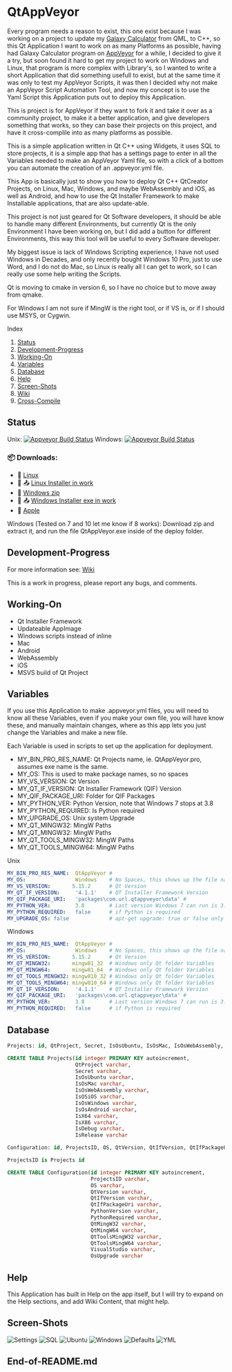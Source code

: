 # QtAppVeyor

Every program needs a reason to exist,
this one exist because I was working on a project to update my [Galaxy Calculator](https://github.com/Light-Wizzard/galaxy-calculator) from QML,
to C++, so this Qt Application I want to work on as many Platforms as possible,
having had Galaxy Calculator program on [AppVeyor](https://appveyor.com) for a while,
I decided to give it a try,
but soon found it hard to get my project to work on Windows and Linux,
that program is more complex with Library's,
so I wanted to write a short Application that did something usefull to exist,
but at the same time it was only to test my AppVeyor Scripts,
it was then I decided why not make an AppVeyor Script Automation Tool,
and now my concept is to use the Yaml Script this Application puts out to deploy this Application.

This is project is for AppVeyor if they want to fork it and take it over as a community project,
to make it a better application, and give developers something that works,
so they can base their projects on this project,
and have it cross-complile into as many platforms as possible.

This is a simple application written in Qt C++ using Widgets,
it uses SQL to store projects,
it is a simple app that has a settings page to enter in all the Variables needed to make an AppVeyor Yaml file,
so with a click of a bottom you can automate the creation of an .appveyor.yml file.

This App is basically just to show you how to deploy Qt C++ QtCreator Projects,
on Linux, Mac, Windows, and maybe WebAssembly and iOS, as well as Android,
and how to use the Qt Installer Framework to make Installable applications,
that are also update-able.

This project is not just geared for Qt Software developers,
it should be able to handle many different Environments,
but currently Qt is the only Environment I have been working on,
but I did add a button for different Environments,
this way this tool will be useful to every Software developer.

My biggest issue is lack of Windows Scripting experience, 
I have not used Windows in Decades, and only recently bought Windows 10 Pro,
just to use Word, and I do not do Mac, so Linux is really all I can get to work,
so I can really use some help writing the Scripts.

Qt is moving to cmake in version 6, so I have no choice but to move away from qmake.

For Windows I am not sure if MingW is the right tool, or if VS is,
or if I should use MSYS, or Cygwin.

Index
1. [Status](https://github.com/Light-Wizzard/QtAppVeyor#Status)
2. [Development-Progress](https://github.com/Light-Wizzard/QtAppVeyor#Development-Progress)
3. [Working-On](https://github.com/Light-Wizzard/QtAppVeyor#Working-On)
4. [Variables](https://github.com/Light-Wizzard/QtAppVeyor#Variables)
5. [Database](https://github.com/Light-Wizzard/QtAppVeyor#Database)
6. [Help](https://github.com/Light-Wizzard/QtAppVeyor#Help)
7. [Screen-Shots](https://github.com/Light-Wizzard/QtAppVeyor#Screen-Shots)
8. [Wiki](https://github.com/Light-Wizzard/QtAppVeyor/wiki)
9. [Cross-Compile](https://github.com/Light-Wizzard/QtAppVeyor/wiki/Cross-Compile)

## Status
Unix: [![Appveyor Build Status](https://ci.appveyor.com/api/projects/status/j7htumuwfx31elf6?svg=true)](https://ci.appveyor.com/project/Light-Wizzard/QtAppVeyor)
Windows: [![Appveyor Build Status](https://ci.appveyor.com/api/projects/status/j7htumuwfx31elf6?svg=true)](https://ci.appveyor.com/project/Light-Wizzard/QtAppVeyor)

### :package: **Downloads:**
 - :penguin: [Linux](https://github.com/Light-Wizzard/QtAppVeyor/releases/download/continuous/QtAppVeyor-Ubuntu-Release-x86.zip)
 - :penguin: :outbox_tray: [Linux Installer in work](https://github.com/Light-Wizzard/QtAppVeyor/releases/download/continuous/QtAppVeyor-Linux-Installer)
 - :office: [Windows zip](https://github.com/Light-Wizzard/QtAppVeyor/releases/download/continuous/QtAppVeyor-Windows-Release-x86.zip)
 - :office: :outbox_tray: [Windows Installer exe in work](https://github.com/Light-Wizzard/QtAppVeyor/releases/download/continuous/QtAppVeyor.exe)
 - :apple: [Apple](https://github.com/Light-Wizzard/QtAppVeyor/releases/download/continuous/QtAppVeyor.dmg)

Windows (Tested on 7 and 10 let me know if 8 works): Download zip and extract it, 
and run the file QtAppVeyor.exe inside of the deploy folder.

## Development-Progress

For more information see: [Wiki](https://github.com/Light-Wizzard/QtAppVeyor/wiki)

This is a work in progress, please report any bugs, and comments.

## Working-On

* Qt Installer Framework
* Updateable AppImage 
* Windows scripts instead of inline
* Mac
* Android
* WebAssembly
* iOS
* MSVS build of Qt Project

## Variables

If you use this Application to make .appveyor.yml files, 
you will need to know all these Variables,
even if you make your own file, you will have know these,
and manually maintain changes,
where as this app lets you just change the Variables and make a new file.

Each Variable is used in scripts to set up the application for deployment.

* MY_BIN_PRO_RES_NAME: Qt Projects name, ie. QtAppVeyor.pro, assumes exe name is the same.
* MY_OS: This is used to make package names, so no spaces
* MY_VS_VERSION: Qt Version
* MY_QT_IF_VERSION: Qt Installer Framework (QIF) Version
* MY_QIF_PACKAGE_URI: Folder for QIF Packages
* MY_PYTHON_VER: Python Version, note that Windows 7 stops at 3.8
* MY_PYTHON_REQUIRED: Is Python required
* MY_UPGRADE_OS: Unix system Upgrade
* MY_QT_MINGW32: MingW Paths
* MY_QT_MINGW32: MingW Paths
* MY_QT_TOOLS_MINGW32: MingW Paths
* MY_QT_TOOLS_MINGW64: MingW Paths

Unix

```yaml
MY_BIN_PRO_RES_NAME:  QtAppVeyor #
MY_OS:                Windows    # No Spaces, this shows up the file name, project-os-configuration-plateform format
MY_VS_VERSION:       5.15.2      # Qt Version
MY_QT_IF_VERSION:     '4.1.1'    # QT Installer Framework Version
MY_QIF_PACKAGE_URI:   'packages\com.url.qtappveyor\data' #
MY_PYTHON_VER:        3.8        # Last version Windows 7 can run is 3.8.x
MY_PYTHON_REQUIRED:   false      # if Python is required
MY_UPGRADE_OS: false             # apt-get upgrade: true or false only
```

Windows 

```yaml
MY_BIN_PRO_RES_NAME:  QtAppVeyor #
MY_OS:                Windows    # No Spaces, this shows up the file name, project-os-configuration-plateform format
MY_VS_VERSION:       5.15.2      # Qt Version
MY_QT_MINGW32:       mingw81_32  # Windows only Qt folder Variables
MY_QT_MINGW64:       mingw81_64  # Windows only Qt folder Variables
MY_QT_TOOLS_MINGW32: mingw810_32 # Windows only Qt folder Variables
MY_QT_TOOLS_MINGW64: mingw810_64 # Windows only Qt folder Variables
MY_QT_IF_VERSION:     '4.1.1'    # QT Installer Framework Version
MY_QIF_PACKAGE_URI:   'packages\com.url.qtappveyor\data' #
MY_PYTHON_VER:        3.8        # Last version Windows 7 can run is 3.8.x
MY_PYTHON_REQUIRED:   false      # if Python is required
```
## Database

```sql
Projects: id, QtProject, Secret, IsOsUbuntu, IsOsMac, IsOsWebAssembly, IsOSiOS, IsOsWindows, IsOsAndroid, IsX64, IsX86, IsDebug, IsRelease

CREATE TABLE Projects(id integer PRIMARY KEY autoincrement, 
                      QtProject varchar, 
                      Secret varchar, 
                      IsOsUbuntu varchar, 
                      IsOsMac varchar, 
                      IsOsWebAssembly varchar, 
                      IsOSiOS varchar, 
                      IsOsWindows varchar, 
                      IsOsAndroid varchar, 
                      IsX64 varchar, 
                      IsX86 varchar, 
                      IsDebug varchar, 
                      IsRelease varchar

Configuration: id, ProjectsID, OS, QtVersion, QtIfVersion, QtIfPackageUri, PythonVersion, PythonRequired, QtMingW32, QtMingW64, QtToolsMingW32, QtToolsMingW64, VisualStudio, OsUpgrade

ProjectsID is Projects id

CREATE TABLE Configuration(id integer PRIMARY KEY autoincrement, 
                           ProjectsID varchar, 
                           OS varchar, 
                           QtVersion varchar, 
                           QtIfVersion varchar, 
                           QtIfPackageUri varchar, 
                           PythonVersion varchar, 
                           PythonRequired varchar, 
                           QtMingW32 varchar, 
                           QtMingW64 varchar, 
                           QtToolsMingW32 varchar, 
                           QtToolsMingW64 varchar, 
                           VisualStudio varchar, 
                           OsUpgrade varchar

```


## Help
This Application has built in Help on the app itself, 
but I will try to expand on the Help sections,
and add Wiki Content,
that might help.

## Screen-Shots
![Settings](https://github.com/Light-Wizzard/QtAppVeyor/blob/main/help/images/settings.png)
![SQL](https://github.com/Light-Wizzard/QtAppVeyor/blob/main/help/images/sql.png)
![Ubuntu](https://github.com/Light-Wizzard/QtAppVeyor/blob/main/help/images/ubuntu.png)
![Windows](https://github.com/Light-Wizzard/QtAppVeyor/blob/main/help/images/windows.png)
![Defaults](https://github.com/Light-Wizzard/QtAppVeyor/blob/main/help/images/defaults.png)
![YML](https://github.com/Light-Wizzard/QtAppVeyor/blob/main/help/images/yml.png)

## End-of-README.md
